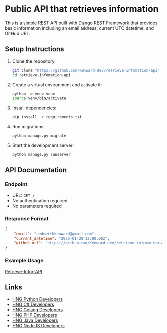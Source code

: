 # Public API that retrieves information

This is a simple REST API built with Django REST Framework that provides basic information including an email address, current UTC datetime, and GitHub URL.

## Setup Instructions

1. Clone the repository:
   ```bash
   git clone "https://github.com/Kenward-dev/retrieve-infomation-api"
   cd retrieve-infomation-api
   ```

2. Create a virtual environment and activate it:
   ```bash
   python -m venv venv
   source venv/bin/activate
   ```

3. Install dependencies:
   ```bash
   pip install -r requirements.txt
   ```

4. Run migrations:
   ```bash
   python manage.py migrate
   ```

5. Start the development server:
   ```bash
   python manage.py runserver
   ```

## API Documentation

### Endpoint
- URL: `GET /`
- No authentication required
- No parameters required

### Response Format
```json
{
    "email": "codewithkenward@gmail.com",
    "current_datetime": "2025-01-28T12:00:00Z",
    "github_url": "https://github.com/Kenward-dev/retrieve-infomation-api"
}
```

### Example Usage
[Retrieve-Infor-API](https://varying-juana-kenward-faf125f0.koyeb.app/)


## Links
- [HNG Python Developers](https://hng.tech/hire/python-developers)
- [HNG C# Developers](https://hng.tech/hire/csharp-developers)
- [HNG Golang Developers](https://hng.tech/hire/golang-developers)
- [HNG PHP Developers](https://hng.tech/hire/php-developers)
- [HNG Java Developers](https://hng.tech/hire/java-developers)
- [HNG NodeJS Developers](https://hng.tech/hire/nodejs-developers)